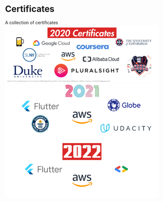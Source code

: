 # Certificates

A collection of certificates
![2020 certificates](media/2020_certificates.png)
![2021 certificates](media/2021_certificates.png)
![2022 certificates](media/2022_certificates.png)
